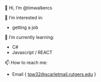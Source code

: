 👋 Hi, I’m @timwalkercs

👀 I’m interested in:
  - getting a job

🌱 I’m currently learning:
  - C#
  - Javascript / REACT

📫 How to reach me: 
  - Email { tpw32@scarletmail.rutgers.edu }
